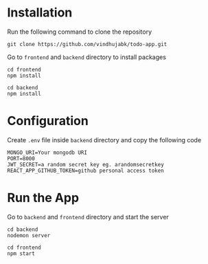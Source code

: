 # Installation
Run the following command to clone the repository
```
git clone https://github.com/vindhujabk/todo-app.git
```
Go to ```frontend``` and ```backend``` directory to install packages
```
cd frontend
npm install
```
```
cd backend
npm install
```
# Configuration
Create ```.env``` file inside ```backend``` directory and copy the following code

```
MONGO_URI=Your mongodb URI
PORT=8000
JWT_SECRET=a random secret key eg. arandomsecretkey
REACT_APP_GITHUB_TOKEN=github personal access token
```
# Run the App
Go to ```backend``` and ```frontend``` directory and start the server
```
cd backend
nodemon server
```
```
cd frontend
npm start
```


